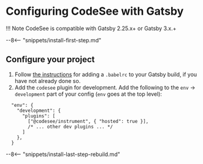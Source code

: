 # Configuring CodeSee with Gatsby

!!! Note
    CodeSee is compatible with Gatsby 2.25.x+ or Gatsby 3.x.+

--8<-- "snippets/install-first-step.md"

## Configure your project

1. Follow [the instructions](https://www.gatsbyjs.com/docs/how-to/custom-configuration/babel/) for adding a `.babelrc` to your Gatsby build, if you have not already done so.
2. Add the `codesee` plugin for development. Add the following to the `env` -> `development` part of your config (`env` goes at the top level):
```
  "env": {
    "development": {
      "plugins": [
        ["@codesee/instrument", { "hosted": true }],
        /* ... other dev plugins ... */
      ]
    },
  }
```

--8<-- "snippets/install-last-step-rebuild.md"



